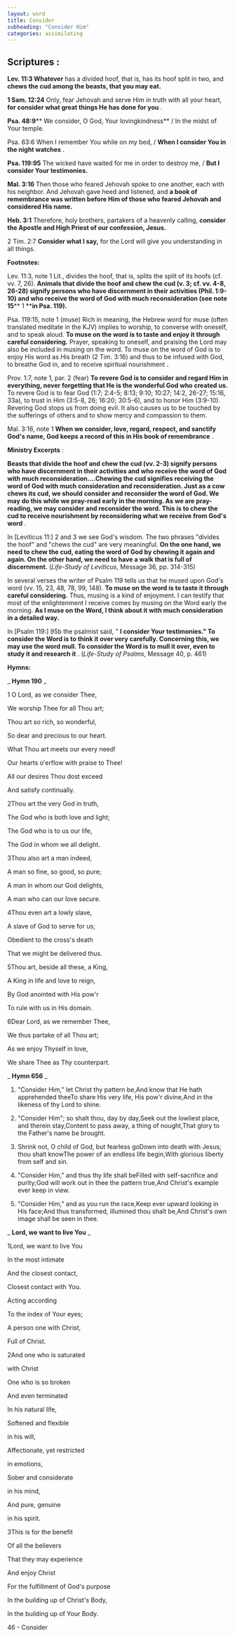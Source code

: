 ```yaml
---
layout: word
title: Consider
subheading: "Consider Him"
categories: assimilating
---
```


## Scriptures :

**Lev. 11:3 Whatever** has a divided hoof, that is, has its hoof split in two, and **chews the cud among the beasts, that you may eat.**

**1 Sam. 12:24** Only, fear Jehovah and serve Him in truth with all your heart, **for consider what great things He has done for you** .

**Psa. 48:9**** We consider, O God, Your lovingkindness** / In the midst of Your temple.

Psa. 63:6 When I remember You while on my bed, / **When I consider You in the night watches** .

**Psa. 119:95** The wicked have waited for me in order to destroy me, / **But I consider Your testimonies.**

**Mal. 3:16** Then those who feared Jehovah spoke to one another, each with his neighbor. And Jehovah gave heed and listened, and **a book of remembrance was written before Him of those who feared Jehovah and considered His name.**

**Heb. 3:1** Therefore, holy brothers, partakers of a heavenly calling, **consider the Apostle and High Priest of our confession, Jesus.**

2 Tim. 2:7 **Consider what I say,** for the Lord will give you understanding in all things.

**Footnotes:**

Lev. 11:3, note 1 Lit., divides the hoof, that is, splits the split of its hoofs (cf. vv. 7, 26). **Animals that divide the hoof and chew the cud (v. 3; cf. vv. 4-8, 26-28) signify persons who have discernment in their activities (Phil. 1:9-10) and who receive the word of God with much reconsideration (see note 15**** 1 ****in Psa. 119).**

Psa. 119:15, note 1 (muse) Rich in meaning, the Hebrew word for muse (often translated meditate in the KJV) implies to worship, to converse with oneself, and to speak aloud. **To muse on the word is to taste and enjoy it through careful considering.** Prayer, speaking to oneself, and praising the Lord may also be included in musing on the word. To muse on the word of God is to enjoy His word as His breath (2 Tim. 3:16) and thus to be infused with God, to breathe God in, and to receive spiritual nourishment **.**

Prov. 1:7, note 1, par. 2 (fear) **To revere God is to consider and regard Him in everything, never forgetting that He is the wonderful God who created us.** To revere God is to fear God (1:7; 2:4-5; 8:13; 9:10; 10:27; 14:2, 26-27; 15:16, 33a), to trust in Him (3:5-8, 26; 16:20; 30:5-6), and to honor Him (3:9-10). Revering God stops us from doing evil. It also causes us to be touched by the sufferings of others and to show mercy and compassion to them.

Mal. 3:16, note 1 **When we consider, love, regard, respect, and sanctify God's name, God keeps a record of this in His book of remembrance** .

**Ministry Excerpts** :

**Beasts that divide the hoof and chew the cud (vv. 2-3) signify persons who have discernment in their activities and who receive the word of God with much reconsideration….Chewing the cud signifies receiving the word of God with much consideration and reconsideration. Just as a cow chews its cud, we should consider and reconsider the word of God. We may do this while we pray-read early in the morning. As we are pray-reading, we may consider and reconsider the word. This is to chew the cud to receive nourishment by reconsidering what we receive from God's word** .

In [Leviticus 11:] 2 and 3 we see God's wisdom. The two phrases "divides the hoof" and "chews the cud" are very meaningful. **On the one hand, we need to chew the cud, eating the word of God by chewing it again and again. On the other hand, we need to have a walk that is full of discernment.** (_Life-Study of Leviticus_, Message 36, pp. 314-315)

In several verses the writer of Psalm 119 tells us that he mused upon God's word (vv. 15, 23, 48, 78, 99, 148). **To muse on the word is to taste it through careful considering.** Thus, musing is a kind of enjoyment. I can testify that most of the enlightenment I receive comes by musing on the Word early the morning. **As I muse on the Word, I think about it with much consideration in a detailed way.**

In [Psalm 119:] 95b the psalmist said, " **I consider Your testimonies." To consider the Word is to think it over very carefully. Concerning this, we may use the word mull. To consider the Word is to mull it over, even to study it and research it** . (_Life-Study of Psalms_, Message 40, p. 461)

**Hymns:**

_ **Hymn 190** _

1 O Lord, as we consider Thee,

We worship Thee for all Thou art;

Thou art so rich, so wonderful,

So dear and precious to our heart.

What Thou art meets our every need!

Our hearts o'erflow with praise to Thee!

All our desires Thou dost exceed

And satisfy continually.

2Thou art the very God in truth,

The God who is both love and light;

The God who is to us our life,

The God in whom we all delight.

3Thou also art a man indeed,

A man so fine, so good, so pure;

A man in whom our God delights,

A man who can our love secure.

4Thou even art a lowly slave,

A slave of God to serve for us;

Obedient to the cross's death

That we might be delivered thus.

5Thou art, beside all these, a King,

A King in life and love to reign,

By God anointed with His pow'r

To rule with us in His domain.

6Dear Lord, as we remember Thee,

We thus partake of all Thou art;

As we enjoy Thyself in love,

We share Thee as Thy counterpart.

_ **Hymn 656** _

1. "Consider Him," let Christ thy pattern be,And know that He hath apprehended theeTo share His very life, His pow'r divine,And in the likeness of thy Lord to shine.

1. "Consider Him"; so shalt thou, day by day,Seek out the lowliest place, and therein stay,Content to pass away, a thing of nought,That glory to the Father's name be brought.

1. Shrink not, O child of God, but fearless goDown into death with Jesus; thou shalt knowThe power of an endless life begin,With glorious liberty from self and sin.

1. "Consider Him," and thus thy life shall beFilled with self-sacrifice and purity;God will work out in thee the pattern true,And Christ's example ever keep in view.

1. "Consider Him," and as you run the race,Keep ever upward looking in His face;And thus transformed, illumined thou shalt be,And Christ's own image shall be seen in thee.

_ **Lord, we want to live You** _

1Lord, we want to live You

In the most intimate

And the closest contact,

Closest contact with You.

Acting according

To the index of Your eyes;

A person one with Christ,

Full of Christ.

2And one who is saturated

with Christ

One who is so broken

And even terminated

In his natural life,

Softened and flexible

in his will,

Affectionate, yet restricted

in emotions,

Sober and considerate

in his mind,

And pure, genuine

in his spirit.

3This is for the benefit

Of all the believers

That they may experience

And enjoy Christ

For the fulfillment of God's purpose

In the building up of Christ's Body,

In the building up of Your Body.

46 - Consider
